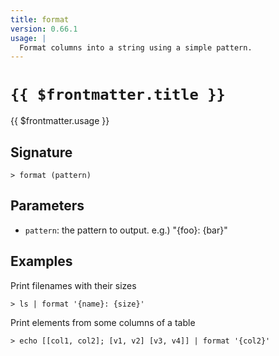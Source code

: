 ```yaml
---
title: format
version: 0.66.1
usage: |
  Format columns into a string using a simple pattern.
---
```


# <code>{{ $frontmatter.title }}</code>

<div style='white-space: pre-wrap;'>{{ $frontmatter.usage }}</div>

## Signature

```> format (pattern)```

## Parameters

 -  `pattern`: the pattern to output. e.g.) "{foo}: {bar}"

## Examples

Print filenames with their sizes
```shell
> ls | format '{name}: {size}'
```

Print elements from some columns of a table
```shell
> echo [[col1, col2]; [v1, v2] [v3, v4]] | format '{col2}'
```
